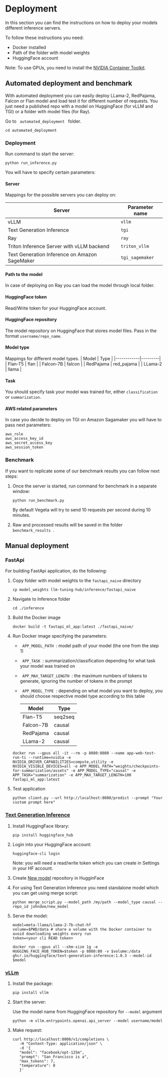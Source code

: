 # Deployment

In this section you can find the instructions on how to deploy your models different inference servers.

To follow these instructions you need:

- Docker installed
- Path of the folder with model weights
- HuggingFace account

Note: To use GPUs, you need to install the [NVIDIA Container Toolkit](https://docs.nvidia.com/datacenter/cloud-native/container-toolkit/latest/install-guide.html). 

## Automated deployment and benchmark

With automated deployment you can easily deploy LLama-2, RedPajama, Falcon or Flan model and load test it for different number of requests. You just need a published repo with a model on HuggingFace (for vLLM and TGI) or a folder with model files (for Ray).

Go to <code> automated_deployment </code> folder.

```
cd automated_deployment
```

### Deployment

Run command to start the server:

```
python run_inference.py
```
You will have to specify certain parameters:

#### Server

   Mappings for the possible servers you can deploy on:

   | Server | Parameter name |
   |-----------------|-----------------|
   | vLLM     | ```vllm```     |
   | Text Generation Inference     | ```tgi```     |
   | Ray     | ```ray```     |
   |Triton Inference Server with vLLM backend | ```triton_vllm```|
   |Text Generation Inference on Amazon SageMaker | ```tgi_sagemaker```|

#### Path to the model

In case of deploying on Ray you can load the model through local folder.

#### HuggingFace token

Read/Write token for your HuggingFace account.

#### HuggingFace repository

The model repository on HuggingFace that stores model files. Pass in the format ```username/repo_name```. 

#### Model type

Mappings for different model types.
   | Model      | Type    |
   |------------|---------|
   | Flan-T5       | flan |
   | Falcon-7B     | falcon  |
   | RedPajama  | red_pajama  |
   | LLama-2      | llama  |

#### Task

You should specify task your model was trained for, either ```classification``` or ```summarization```.

#### AWS related parameters

In case you decide to deploy on TGI on Amazon Sagamaker you will have to pass next parameters:

```aws_role```
<br>
```aws_access_key_id```
<br>
```aws_secret_access_key```
<br>
```aws_session_token```

### Benchmark

If you want to replicate some of our benchmark results you can follow next steps:

1. Once the server is started, run command for benchmark in a separate window:

   ```
   python run_benchmark.py
   ```

   By default Vegeta will try to send 10 requests per second during 10 minutes.
2. Raw and processed results will be saved in the folder <code> benchmark_results </code>.


## Manual deployment 

### FastApi

For building FastApi application, do the following:


1. Copy folder with model weights to the ```fastapi_naive``` directory
   
   ```
   cp model_weights llm-tuning-hub/inference/fastapi_naive 
   ```
2. Navigate to Inference folder
   
   ```
   cd ./inference 
   ```
3. Build the Docker image
    ```
    docker build -t fastapi_ml_app:latest ./fastapi_naive/
    ```
4. Run Docker image specifying the parameters:

   - <code> APP_MODEL_PATH </code>: model path of your model (the one from the step 1)
   - <code> APP_TASK </code>: summarization/classification depending for what task your model was trained on
   - <code> APP_MAX_TARGET_LENGTH </code>: the maximum numbers of tokens to generate, ignoring the number of tokens in the prompt
   - <code> APP_MODEL_TYPE </code>: depending on what model you want to deploy, you should choose respective model type according to this table
  
        | Model      | Type    |
        |------------|---------|
        | Flan-T5       | seq2seq |
        | Falcon-7B     | causal  |
        | RedPajama  | causal  |
        | LLama-2      | causal  |
    <p></p>

   ```
   docker run --gpus all -it --rm -p 8080:8080 --name app-web-test-run-ti --runtime=nvidia -e NVIDIA_DRIVER_CAPABILITIES=compute,utility -e NVIDIA_VISIBLE_DEVICES=all -e APP_MODEL_PATH="weights/checkpoints-for-summarization/assets" -e APP_MODEL_TYPE="causal" -e APP_TASK="summarization" -e APP_MAX_TARGET_LENGTH=100 fastapi_ml_app:latest
   ```
5. Test application
   
   ```
   python client.py --url http://localhost:8080/predict --prompt "Your custom prompt here"
   ```

### [Text Generation Inference](https://github.com/huggingface/text-generation-inference)

1. Install HuggingFace library:

    ```
    pip install huggingface_hub
    ```

2. Login into your HuggingFace account:
   
   ```
   huggingface-cli login
   ```

    Note: you will need a read/write token which you can create in Settings in your HF account. 

3. Create [New model](https://huggingface.co/new) repository in HugginFace
4. For using Text Generation Inference you need standalone model which you can get using merge script:
   
   ```
   python merge_script.py --model_path /my/path --model_type causal --repo_id johndoe/new_model
   ```
5. Serve the model:
   
   ```
   model=meta-llama/Llama-2-7b-chat-hf
   volume=$PWD/data # share a volume with the Docker container to avoid downloading weights every run
   token=<your cli READ token>
   ```

   ```
   docker run --gpus all --shm-size 1g -e HUGGING_FACE_HUB_TOKEN=$token -p 8080:80 -v $volume:/data ghcr.io/huggingface/text-generation-inference:1.0.3 --model-id $model
   ```
   
### [vLLm](https://vllm.readthedocs.io/en/latest/getting_started/quickstart.html)

1. Install the package:
   
   ```
   pip install vllm
   ```
2. Start the server:
   
   Use the model name from HuggingFace repository for ```--model``` argument

   ```
   python -m vllm.entrypoints.openai.api_server --model username/model
   ```
3. Make request:

   ```
   curl http://localhost:8000/v1/completions \
      -H "Content-Type: application/json" \
      -d '{
      "model": "facebook/opt-125m",
      "prompt": "San Francisco is a",
      "max_tokens": 7,
      "temperature": 0
      }'
   ```